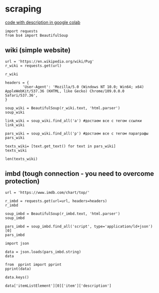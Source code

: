 # scraping
[code with description in google colab](scraping/web.ipynb)

```
import requests
from bs4 import BeautifulSoup
```

## wiki (simple website)
```
url = 'https://en.wikipedia.org/wiki/Pug'
r_wiki = requests.get(url)

r_wiki

headers = {
        'User-Agent': 'Mozilla/5.0 (Windows NT 10.0; Win64; x64) AppleWebKit/537.36 (KHTML, like Gecko) Chrome/109.0.0.0 Safari/537.36',
}

soup_wiki = BeautifulSoup(r_wiki.text, 'html.parser')
soup_wiki

link_wiki = soup_wiki.find_all('a') #достаем все с тегом ссылки
link_wiki

pars_wiki = soup_wiki.find_all('p') #достаем все с тегом параграфы
pars_wiki

texts_wiki= [text.get_text() for text in pars_wiki]
texts_wiki

len(texts_wiki)
```

## imbd (tough connection - you need to overcome protection)
```
url = 'https://www.imdb.com/chart/top/'

r_imbd = requests.get(url=url, headers=headers)
r_imbd

soup_imbd = BeautifulSoup(r_imbd.text, 'html.parser')
soup_imbd

pars_imbd = soup_imbd.find_all('script', type='application/ld+json')[0]
pars_imbd

import json

data = json.loads(pars_imbd.string)
data

from  pprint import pprint
pprint(data)

data.keys()

data['itemListElement'][0]['item']['description']

```
